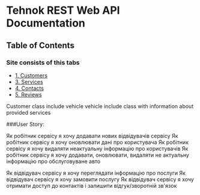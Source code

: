 # Tehnok REST Web API Documentation

## Table of Contents

### Site consists of this tabs
   - [1. Customers](#customers)
   - [3. Services](#services)
   - [4. Contacts](#contacts)
   - [5. Reviews](#reviews)

Customer class include vehicle
  vehicle include class with information about provided services

###User Story:

   Як робітник сервісу я хочу додавати нових відвідувачів сервісу
   Як робітник сервісу я хочу оновлювати дані про користувача
   Як робітник сервісу я хочу видаляти неактуальну інформацію про користувачів
   Як робітник сервісу я хочу додавати, оновлювати, видаляти не актуальну інформацію про обслуговуване авто

   Як відвідувач сервісу я хочу переглядати інформацію про послуги
   Як відвідувач сервісу я хочу замовити послугу
   Як відвідувач сервісу я хочу отримати доступ до контактів і залишити відгук/зворотній зв'язок
   
